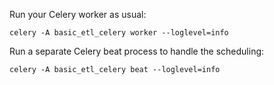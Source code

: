 Run your Celery worker as usual:
```shell
celery -A basic_etl_celery worker --loglevel=info
``` 

Run a separate Celery beat process to handle the scheduling:
```shell
celery -A basic_etl_celery beat --loglevel=info
```